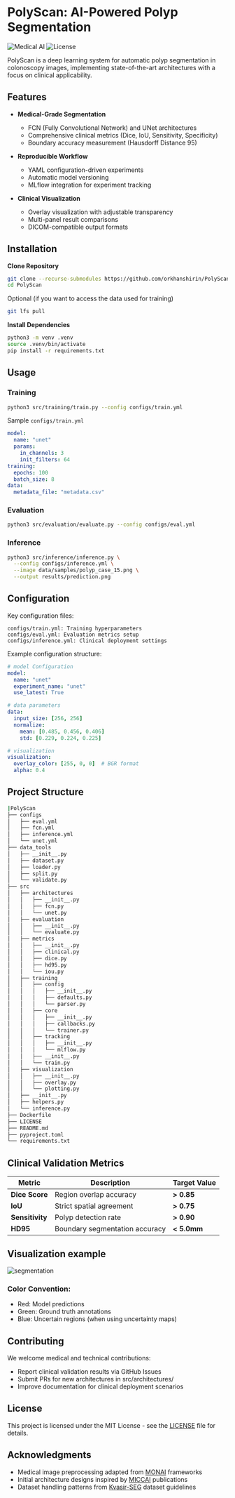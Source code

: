 # PolyScan: AI-Powered Polyp Segmentation

![Medical AI](https://img.shields.io/badge/Application-Medical_AI-blue)
![License](https://img.shields.io/badge/License-MIT-green)

PolyScan is a deep learning system for automatic polyp segmentation in colonoscopy images, implementing state-of-the-art architectures with a focus on clinical applicability.

## Features

- **Medical-Grade Segmentation**
  - FCN (Fully Convolutional Network) and UNet architectures
  - Comprehensive clinical metrics (Dice, IoU, Sensitivity, Specificity)
  - Boundary accuracy measurement (Hausdorff Distance 95)

- **Reproducible Workflow**
  - YAML configuration-driven experiments
  - Automatic model versioning
  - MLflow integration for experiment tracking

- **Clinical Visualization**
  - Overlay visualization with adjustable transparency
  - Multi-panel result comparisons
  - DICOM-compatible output formats

## Installation

**Clone Repository**
```bash
git clone --recurse-submodules https://github.com/orkhanshirin/PolyScan.git
cd PolyScan
```
Optional (if you want to access the data used for training)
```bash
git lfs pull
```
**Install Dependencies**
```bash
python3 -m venv .venv
source .venv/bin/activate
pip install -r requirements.txt
```

## Usage
### Training

```bash
python3 src/training/train.py --config configs/train.yml
```
Sample `configs/train.yml`
```yml
model:
  name: "unet"
  params:
    in_channels: 3
    init_filters: 64
training:
  epochs: 100
  batch_size: 8
data:
  metadata_file: "metadata.csv"
```

### Evaluation

```bash
python3 src/evaluation/evaluate.py --config configs/eval.yml
```

### Inference

```bash
python3 src/inference/inference.py \
  --config configs/inference.yml \
  --image data/samples/polyp_case_15.png \
  --output results/prediction.png
```

## Configuration

Key configuration files:

    configs/train.yml: Training hyperparameters
    configs/eval.yml: Evaluation metrics setup
    configs/inference.yml: Clinical deployment settings

Example configuration structure:
```yml
# model Configuration
model:
  name: "unet"
  experiment_name: "unet"
  use_latest: True

# data parameters
data:
  input_size: [256, 256]
  normalize:
    mean: [0.485, 0.456, 0.406]
    std: [0.229, 0.224, 0.225]

# visualization
visualization:
  overlay_color: [255, 0, 0]  # BGR format
  alpha: 0.4
```

## Project Structure

```bash
|PolyScan
├── configs
│   ├── eval.yml
│   ├── fcn.yml
│   ├── inference.yml
│   └── unet.yml
├── data_tools
│   ├── __init__.py
│   ├── dataset.py
│   ├── loader.py
│   ├── split.py
│   └── validate.py
├── src
│   ├── architectures
│   │   ├── __init__.py
│   │   ├── fcn.py
│   │   └── unet.py
│   ├── evaluation
│   │   ├── __init__.py
│   │   └── evaluate.py
│   ├── metrics
│   │   ├── __init__.py
│   │   ├── clinical.py
│   │   ├── dice.py
│   │   ├── hd95.py
│   │   └── iou.py
│   ├── training
│   │   ├── config
│   │   │   ├── __init__.py
│   │   │   ├── defaults.py
│   │   │   └── parser.py
│   │   ├── core
│   │   │   ├── __init__.py
│   │   │   ├── callbacks.py
│   │   │   └── trainer.py
│   │   ├── tracking
│   │   │   ├── __init__.py
│   │   │   └── mlflow.py
│   │   ├── __init__.py
│   │   └── train.py
│   ├── visualization
│   │   ├── __init__.py
│   │   ├── overlay.py
│   │   └── plotting.py
│   ├── __init__.py
│   ├── helpers.py
│   └── inference.py
├── Dockerfile
├── LICENSE
├── README.md
├── pyproject.toml
└── requirements.txt
```


## Clinical Validation Metrics

| **Metric**      | **Description**                  | **Target Value** |
|----------------|----------------------------------|-----------------|
| **Dice Score** | Region overlap accuracy         | **> 0.85** |
| **IoU**        | Strict spatial agreement        | **> 0.75** |
| **Sensitivity**| Polyp detection rate           | **> 0.90** |
| **HD95**       | Boundary segmentation accuracy | **< 5.0mm** |

## Visualization example
![segmentation](example/output_5.png)

### Color Convention:
* Red: Model predictions
* Green: Ground truth annotations
* Blue: Uncertain regions (when using uncertainty maps)


## Contributing

We welcome medical and technical contributions:
* Report clinical validation results via GitHub Issues
* Submit PRs for new architectures in src/architectures/
* Improve documentation for clinical deployment scenarios

## License

This project is licensed under the MIT License - see the [LICENSE](LICENSE) file for details.

## Acknowledgments
* Medical image preprocessing adapted from [MONAI](https://monai.io/) frameworks
* Initial architecture designs inspired by [MICCAI](https://miccai.org/) publications
* Dataset handling patterns from [Kvasir-SEG](https://datasets.simula.no/kvasir-seg/) dataset guidelines